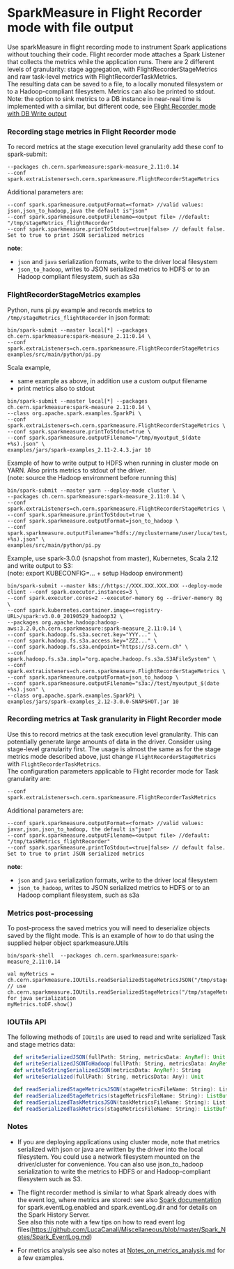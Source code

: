 # SparkMeasure in Flight Recorder mode with file output

Use sparkMeasure in flight recording mode to instrument Spark applications without touching their code.
Flight recorder mode attaches a Spark Listener that collects the metrics while the application runs.
There are 2 different levels of granularity: stage aggregation, with FlightRecorderStageMetrics and
raw task-level metrics with FlightRecorderTaskMetrics.  
The resulting data can be saved to a file, to a locally monuted filesystem or to a Hadoop-compliant filesystem.
Metrics can also be printed to stdout.  
Note: the option to sink metrics to a DB instance in near-real time is implemented with a similar, but
different code, see [Flight Recorder mode with DB Write output](Flight_record_DBwrite.md)

### Recording stage metrics in Flight Recorder mode
To record metrics at the stage execution level granularity add these conf to spark-submit: 
   ```
   --packages ch.cern.sparkmeasure:spark-measure_2.11:0.14
   --conf spark.extraListeners=ch.cern.sparkmeasure.FlightRecorderStageMetrics
   ```
Additional parameters are:
   ```
   --conf spark.sparkmeasure.outputFormat=<format> //valid values: json,json_to_hadoop,java the default is"json"
   --conf spark.sparkmeasure.outputFilename=<output file> //default: "/tmp/stageMetrics_flightRecorder"
   --conf spark.sparkmeasure.printToStdout=<true|false> // default false. Set to true to print JSON serialized metrics
   ```
**note**:
  - `json` and `java` serialization formats, write to the driver local filesystem
  - `json_to_hadoop`, writes to JSON serialized metrics to  HDFS or to an Hadoop compliant filesystem, such as s3a
    
### FlightRecorderStageMetrics examples ###
Python, runs pi.py example and records metrics to `/tmp/stageMetrics_flightRecorder` in json format:
```
bin/spark-submit --master local[*] --packages ch.cern.sparkmeasure:spark-measure_2.11:0.14 \
--conf spark.extraListeners=ch.cern.sparkmeasure.FlightRecorderStageMetrics examples/src/main/python/pi.py
```

Scala example,  
- same example as above, in addition use a custom output filename
- print metrics also to stdout
```
bin/spark-submit --master local[*] --packages ch.cern.sparkmeasure:spark-measure_2.11:0.14 \
--class org.apache.spark.examples.SparkPi \
--conf spark.extraListeners=ch.cern.sparkmeasure.FlightRecorderStageMetrics \
--conf spark.sparkmeasure.printToStdout=true \
--conf spark.sparkmeasure.outputFilename="/tmp/myoutput_$(date +%s).json" \
examples/jars/spark-examples_2.11-2.4.3.jar 10
```

Example of how to write output to HDFS when running in cluster mode on YARN. Also prints metrics to stdout of the driver.  
(note: source the Hadoop environment before running this)
```
bin/spark-submit --master yarn --deploy-mode cluster \
--packages ch.cern.sparkmeasure:spark-measure_2.11:0.14 \
--conf spark.extraListeners=ch.cern.sparkmeasure.FlightRecorderStageMetrics \
--conf spark.sparkmeasure.printToStdout=true \
--conf spark.sparkmeasure.outputFormat=json_to_hadoop \
--conf spark.sparkmeasure.outputFilename="hdfs://myclustername/user/luca/test/myoutput_$(date +%s).json" \
examples/src/main/python/pi.py
```

Example, use spark-3.0.0 (snapshot from master), Kubernetes, Scala 2.12 and write output to S3:  
(note: export KUBECONFIG=... + setup Hadoop environment)
```
bin/spark-submit --master k8s://https://XXX.XXX.XXX.XXX --deploy-mode client --conf spark.executor.instances=3 \
--conf spark.executor.cores=2 --executor-memory 6g --driver-memory 8g \
--conf spark.kubernetes.container.image=<registry-URL>/spark:v3.0.0_20190529_hadoop32 \
--packages org.apache.hadoop:hadoop-aws:3.2.0,ch.cern.sparkmeasure:spark-measure_2.11:0.14 \
--conf spark.hadoop.fs.s3a.secret.key="YYY..." \
--conf spark.hadoop.fs.s3a.access.key="ZZZ..." \
--conf spark.hadoop.fs.s3a.endpoint="https://s3.cern.ch" \
--conf spark.hadoop.fs.s3a.impl="org.apache.hadoop.fs.s3a.S3AFileSystem" \
--conf spark.extraListeners=ch.cern.sparkmeasure.FlightRecorderStageMetrics \
--conf spark.sparkmeasure.outputFormat=json_to_hadoop \
--conf spark.sparkmeasure.outputFilename="s3a://test/myoutput_$(date +%s).json" \
--class org.apache.spark.examples.SparkPi \
examples/jars/spark-examples_2.12-3.0.0-SNAPSHOT.jar 10
```


### Recording metrics at Task granularity in Flight Recorder mode
Use this to record metrics at the task execution level granularity.
This can potentially generate large amounts of data in the driver. 
Consider using stage-level granularity first.
The usage is almost the same as for the stage metrics mode described above, just change 
`FlightRecorderStageMetrics` with `FlightRecorderTaskMetrics`.  
The configuration parameters applicable to Flight recorder mode for Task granularity are:  

   ```
   --conf spark.extraListeners=ch.cern.sparkmeasure.FlightRecorderTaskMetrics
   ```
Additional parameters are:

   ```
   --conf spark.sparkmeasure.outputFormat=<format> //valid values: javar,json,json_to_hadoop, the default is"json"
   --conf spark.sparkmeasure.outputFilename=<output file> //default: "/tmp/taskMetrics_flightRecorder"
   --conf spark.sparkmeasure.printToStdout=<true|false> // default false. Set to true to print JSON serialized metrics
   ```
**note**:
  - `json` and `java` serialization formats, write to the driver local filesystem
  - `json_to_hadoop`, writes to JSON serialized metrics to  HDFS or to an Hadoop compliant filesystem, such as s3a
    
  
### Metrics post-processing

To post-process the saved metrics you will need to deserialize objects saved by the flight mode. 
This is an example of how to do that using the supplied helper object sparkmeasure.Utils

```
bin/spark-shell  --packages ch.cern.sparkmeasure:spark-measure_2.11:0.14

val myMetrics = ch.cern.sparkmeasure.IOUtils.readSerializedStageMetricsJSON("/tmp/stageMetrics_flightRecorder")
// use ch.cern.sparkmeasure.IOUtils.readSerializedStageMetrics("/tmp/stageMetrics.serialized") for java serialization
myMetrics.toDF.show()
```

### IOUTils API
The following methods of `IOUtils` are used to read and write serialized Task and stage metrics data:
```scala
  def writeSerializedJSON(fullPath: String, metricsData: AnyRef): Unit = 
  def writeSerializedJSONToHadoop(fullPath: String, metricsData: AnyRef, conf: SparkConf): Unit 
  def writeToStringSerializedJSON(metricsData: AnyRef): String
  def writeSerialized(fullPath: String, metricsData: Any): Unit

  def readSerializedStageMetricsJSON(stageMetricsFileName: String): List[StageVals]
  def readSerializedStageMetrics(stageMetricsFileName: String): ListBuffer[StageVals]
  def readSerializedTaskMetricsJSON(taskMetricsFileName: String): List[TaskVals]
  def readSerializedTaskMetrics(stageMetricsFileName: String): ListBuffer[TaskVals]
```

### Notes

- If you are deploying applications using cluster mode, note that metrics serialized with json or java
 are written by the driver into the local filesystem.  You could use a network filesystem mounted on the driver/cluster for convenience. 
 You can also use json_to_hadoop serialization to write the metrics to HDFS or and Hadoop-compliant filesystem such as S3.

- The flight recorder method is similar to what Spark already does with the event log, where metrics are
stored: see also [Spark documentation](https://spark.apache.org/docs/latest/monitoring.html) for spark.eventLog.enabled and spark.eventLog.dir and for details on 
the Spark History Server.  
See also this note with a few tips on how to read event log files(https://github.com/LucaCanali/Miscellaneous/blob/master/Spark_Notes/Spark_EventLog.md)  

- For metrics analysis see also notes at  [Notes_on_metrics_analysis.md](Notes_on_metrics_analysis.md) for a few examples.
